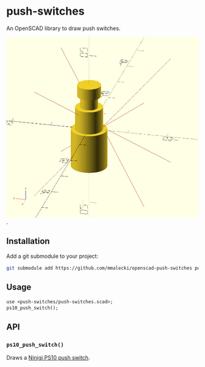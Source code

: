 # push-switches
An OpenSCAD library to draw push switches.

![Example rendering of a PS10 switch](./examples/ps10.png).

## Installation
Add a git submodule to your project:

```sh
git submodule add https://github.com/mmalecki/openscad-push-switches push-switches
```

## Usage
```openscad
use <push-switches/push-switches.scad>;
ps10_push_switch();
```

## API

### `ps10_push_switch()`
Draws a [Ninigi PS10 push switch](https://www.tme.eu/Document/fd2548d568770839293d3f8a529c3622/ps10b.pdf).
